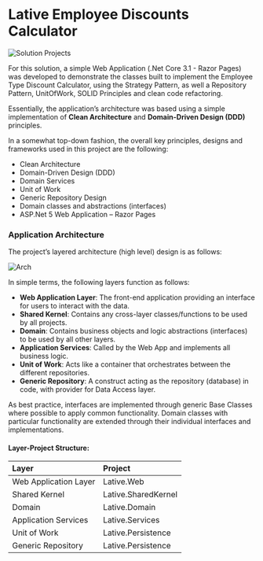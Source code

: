 # Lative Employee Discounts Calculator

![Solution Projects](https://user-images.githubusercontent.com/44898569/116045602-dc77ed00-a67a-11eb-82c6-ae1b2774c24e.PNG)

For this solution, a simple Web Application (.Net Core 3.1 - Razor Pages) was developed to demonstrate the classes built to implement the Employee Type Discount Calculator, using the Strategy Pattern, as well a Repository Pattern, UnitOfWork, SOLID Principles and clean code refactoring.

Essentially, the application’s architecture was based using a simple implementation of **Clean Architecture** and **Domain-Driven Design (DDD)** principles. 

In a somewhat top-down fashion, the overall key principles, designs and frameworks used in this project are the following:
*	Clean Architecture
*	Domain-Driven Design (DDD)
*	Domain Services
*	Unit of Work
*	Generic Repository Design
*	Domain classes and abstractions (interfaces)
*	ASP.Net 5 Web Application – Razor Pages

### Application Architecture
The project’s layered architecture (high level) design is as follows:

![Arch](https://user-images.githubusercontent.com/44898569/116045633-e26dce00-a67a-11eb-8245-c0ba05b5c6c5.PNG)

In simple terms, the following layers function as follows:
*	**Web Application Layer**: The front-end application providing an interface for users to interact with the data.
*	**Shared Kernel**: Contains any cross-layer classes/functions to be used by all projects.
*	**Domain**: Contains business objects and logic abstractions (interfaces) to be used by all other layers.
*	**Application Services**: Called by the Web App and implements all business logic.
*	**Unit of Work**: Acts like a container that orchestrates between the different repositories.
*	**Generic Repository**: A construct acting as the repository (database) in code, with provider for Data Access layer.

As best practice, interfaces are implemented through generic Base Classes where possible to apply common functionality. Domain classes with particular functionality are extended through their individual interfaces and implementations.

#### Layer-Project Structure:

| Layer                      | Project                   |
| :-------------             |:-------------             |
| Web Application Layer      | Lative.Web                |
| Shared Kernel              | Lative.SharedKernel       |
| Domain                     | Lative.Domain             |
| Application Services       | Lative.Services           |
| Unit of Work               | Lative.Persistence        |
| Generic Repository         | Lative.Persistence        |





